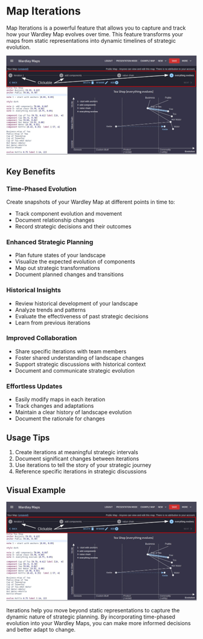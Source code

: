 # Map Iterations

Map Iterations is a powerful feature that allows you to capture and track how your Wardley Map evolves over time. This feature transforms your maps from static representations into dynamic timelines of strategic evolution.

![Wardley Map Iterations](/img/rn-12-23-09.jpeg)

## Key Benefits

### Time-Phased Evolution
Create snapshots of your Wardley Map at different points in time to:
- Track component evolution and movement
- Document relationship changes
- Record strategic decisions and their outcomes

### Enhanced Strategic Planning
- Plan future states of your landscape
- Visualize the expected evolution of components
- Map out strategic transformations
- Document planned changes and transitions

### Historical Insights
- Review historical development of your landscape
- Analyze trends and patterns
- Evaluate the effectiveness of past strategic decisions
- Learn from previous iterations

### Improved Collaboration
- Share specific iterations with team members
- Foster shared understanding of landscape changes
- Support strategic discussions with historical context
- Document and communicate strategic evolution

### Effortless Updates
- Easily modify maps in each iteration
- Track changes and adaptations
- Maintain a clear history of landscape evolution
- Document the rationale for changes

## Usage Tips

1. Create iterations at meaningful strategic intervals
2. Document significant changes between iterations
3. Use iterations to tell the story of your strategic journey
4. Reference specific iterations in strategic discussions

## Visual Example

![Wardley Map Iterations](/img/rn-12-23-09.jpeg)

Iterations help you move beyond static representations to capture the dynamic nature of strategic planning. By incorporating time-phased evolution into your Wardley Maps, you can make more informed decisions and better adapt to change.
